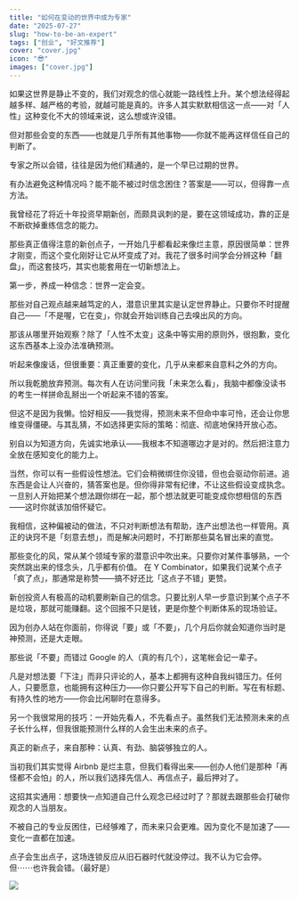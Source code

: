 ```yaml
---
title: "如何在变动的世界中成为专家"
date: "2025-07-27"
slug: "how-to-be-an-expert"
tags: ["创业", "好文推荐"]
cover: "cover.jpg"
icon: "😎"
images: ["cover.jpg"]
---
```

如果这世界是静止不变的，我们对观念的信心就能一路线性上升。某个想法经得起越多样、越严格的考验，就越可能是真的。许多人其实默默相信这一点——对「人性」这种变化不大的领域来说，这么想或许没错。



但对那些会变的东西——也就是几乎所有其他事物——你就不能再这样信任自己的判断了。



专家之所以会错，往往是因为他们精通的，是一个早已过期的世界。



有办法避免这种情况吗？能不能不被过时信念困住？答案是——可以，但得靠一点方法。



我曾经花了将近十年投资早期新创，而颇具讽刺的是，要在这领域成功，靠的正是不断砍掉重练信念的能力。



那些真正值得注意的新创点子，一开始几乎都看起来像烂主意，原因很简单：世界才刚变，而这个变化刚好让它从坏变成了对。我花了很多时间学会分辨这种「翻盘」，而这套技巧，其实也能套用在一切新想法上。



第一步，养成一种信念：世界一定会变。



那些对自己观点越来越笃定的人，潜意识里其实是认定世界静止。只要你不时提醒自己——「不是喔，它在变」，你就会开始训练自己去嗅出风的方向。



那该从哪里开始观察？除了「人性不太变」这条中等实用的原则外，很抱歉，变化这东西基本上没办法准确预测。



听起来像废话，但很重要：真正重要的变化，几乎从来都来自意料之外的方向。



所以我乾脆放弃预测。每次有人在访问里问我「未来怎么看」，我脑中都像没读书的考生一样拼命乱掰出一个听起来不错的答案。



但这不是因为我懒。恰好相反——我觉得，预测未来不但命中率可怜，还会让你思维变得僵硬。与其乱猜，不如选择更实际的策略：彻底、彻底地保持开放心态。



别自以为知道方向，先诚实地承认——我根本不知道哪边才是对的。然后把注意力全放在感知变化的能力上。



当然，你可以有一些假设性想法。它们会稍微绑住你没错，但也会驱动你前进。追东西是会让人兴奋的，猜答案也是。但你得非常有纪律，不让这些假设变成执念。
一旦别人开始把某个想法跟你绑在一起，那个想法就更可能变成你想相信的东西——这时你就该加倍怀疑它。



我相信，这种偏被动的做法，不只对判断想法有帮助，连产出想法也一样管用。真正的诀窍不是「刻意去想」，而是解决问题时，不打断那些莫名冒出来的直觉。



那些变化的风，常从某个领域专家的潜意识中吹出来。只要你对某件事够熟，一个突然跳出来的怪念头，几乎都有价值。
在 Y Combinator，如果我们说某个点子「疯了点」，那通常是称赞——搞不好还比「这点子不错」更赞。



新创投资人有极高的动机要刷新自己的信念。只要比别人早一步意识到某个点子不是垃圾，那就可能赚翻。这个回报不只是钱，更是你整个判断体系的现场验证。



因为创办人站在你面前，你得说「要」或「不要」，几个月后你就会知道你当时是神预测，还是大走眼。



那些说「不要」而错过 Google 的人（真的有几个），这笔帐会记一辈子。



凡是对想法要「下注」而非只评论的人，基本上都拥有这种自我纠错压力。任何人，只要愿意，也能拥有这种压力——你只要公开写下自己的判断。写在有标题、有持久性的地方——你会比闲聊时在意得多。



另一个我很常用的技巧：一开始先看人，不先看点子。虽然我们无法预测未来的点子长什么样，但我很能预测什么样的人会生出未来的点子。



真正的新点子，来自那种：认真、有劲、脑袋够独立的人。



当初我们其实觉得 Airbnb 是烂主意，但我们看得出来——创办人他们是那种「再怪都不会怕」的人，所以我们选择先信人、再信点子，最后押对了。



这招其实通用：想要快一点知道自己什么观念已经过时了？那就去跟那些会打破你观念的人当朋友。



不被自己的专业反困住，已经够难了，而未来只会更难。因为变化不是加速了——变化一直都在加速。



点子会生出点子，这场连锁反应从旧石器时代就没停过。我不认为它会停。
但⋯⋯也许我会错。（最好是）




![](https://prod-files-secure.s3.us-west-2.amazonaws.com/112d0858-5090-4d34-a606-b75eb8d65fd2/46476355-9cf3-4e99-9b7a-3531bc426380/1000202064.png?X-Amz-Algorithm=AWS4-HMAC-SHA256&X-Amz-Content-Sha256=UNSIGNED-PAYLOAD&X-Amz-Credential=ASIAZI2LB466RNGKZDNV%2F20251009%2Fus-west-2%2Fs3%2Faws4_request&X-Amz-Date=20251009T054435Z&X-Amz-Expires=3600&X-Amz-Security-Token=IQoJb3JpZ2luX2VjEDUaCXVzLXdlc3QtMiJHMEUCIAHK6FoxEHcJ5TPp73fQGSQoY4xD06F2bkXnRArzTuMKAiEA%2F7O5Cm8RyCaI1WjmFag5D%2B1RPJlC45D2nZsGYyJq0nsqiAQIzv%2F%2F%2F%2F%2F%2F%2F%2F%2F%2FARAAGgw2Mzc0MjMxODM4MDUiDG9%2FOFJdayxP5KQVEircA3izdPbpzLu6nJ4H%2Bb94smZam8vz%2FGzLsbZbbU3OtM0CKsxphN5uhOQcD5FmqXm8x7g3lvCxzKnhVz8LVx0e8sLhev6ZG5fwo1de0JxxmjcV03m5amfkclh6FZBJkL6hYMuUPK5JlQYkyAD7gp9KtAuiRtDswmP485FlY3MB%2FGhUplWmh0nR7x0%2FQAcAAcmhpCl%2BQA8JIgGKWAHZYEb444EG1AliHX0qsZBp3%2FlKux8c83RVVALyYSvkeDGdiu27M5RI%2BUlXT01daencyXyhjlVr4QV2Z1OQJX%2FZ3TDa3SNPEqeeSNN0lE5MGeLJiwaNZ3jdegqRclQ4ssM%2F8mmS8hWX4sLU9h0%2Bl2Vo4eoUmDYcvCXFWqQBmJohFh3sHREpjd8VHfZFlBonIc1KpOOWuDLcdhZ%2B15%2F%2Fr38JnnYl6%2FTD1A6gqX4udTqenW4k%2BaDlif%2FIdu%2F2OfRX9brU9cgCw53GqumlQQJqtHvH4MT2l6cDoaTD%2FGX%2Fa6OGVIOF7boVNDwXHvspFiPEVcXBGDKy3hYIZ3HI3TNptmnC0rDc0JUTVLnoRcfk93vy503uaeM%2F%2FjQhVQ5udtFCSfzJlt3p922HCvIS1RNcwQMxX43okle%2BQxPzgCxaMLLMA2JfMPX3nMcGOqUB1pCXa07AgU%2F3KGRPShpZrqO6t1EdWqoxpARDT2L1uL%2F9dgRhRaO5bn3npROigKaeavm0arP6eXxvEr%2F8REHOukZpuOIPXGQ7oHwAD7DDAVf0vaeNHIXJHsXRHkfWvY35xtw0Zn%2FBLcVidjIaTqrxIqqjqsGubXvEt5%2B33fa2t7hvfBRxP5yUGJUUbTwsP91aHm6oYhyNzUURoTFotoJd4pIv5sGr&X-Amz-Signature=c1c3c9982be1da81877a37facd556e2111f24d37316ba28630365404a7f5f2af&X-Amz-SignedHeaders=host&x-amz-checksum-mode=ENABLED&x-id=GetObject)

